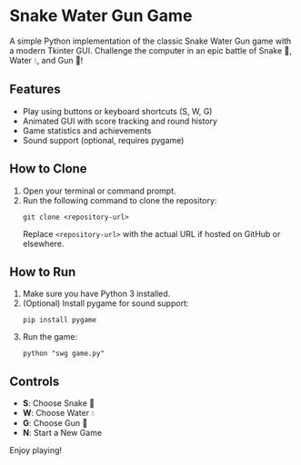 # Snake Water Gun Game

A simple Python implementation of the classic Snake Water Gun game with a modern Tkinter GUI. Challenge the computer in an epic battle of Snake 🐍, Water 💧, and Gun 🔫!

## Features

- Play using buttons or keyboard shortcuts (S, W, G)
- Animated GUI with score tracking and round history
- Game statistics and achievements
- Sound support (optional, requires pygame)

## How to Clone

1. Open your terminal or command prompt.
2. Run the following command to clone the repository:
   ```
   git clone <repository-url>
   ```
   Replace `<repository-url>` with the actual URL if hosted on GitHub or elsewhere.

## How to Run

1. Make sure you have Python 3 installed.
2. (Optional) Install pygame for sound support:
   ```
   pip install pygame
   ```
3. Run the game:
   ```
   python "swg game.py"
   ```

## Controls

- **S**: Choose Snake 🐍
- **W**: Choose Water 💧
- **G**: Choose Gun 🔫
- **N**: Start a New Game

Enjoy playing!
